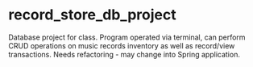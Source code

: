 # record_store_db_project
Database project for class. Program operated via terminal, can perform CRUD operations on music records inventory as well as record/view transactions. Needs refactoring - may change into Spring application.
